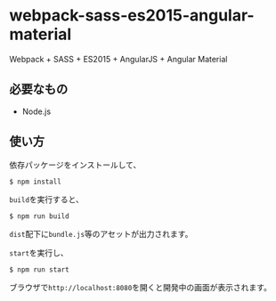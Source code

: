 # webpack-sass-es2015-angular-material
Webpack + SASS + ES2015 + AngularJS + Angular Material

## 必要なもの
- Node.js

## 使い方
依存パッケージをインストールして、
```
$ npm install
```

`build`を実行すると、
```
$ npm run build
```

`dist`配下に`bundle.js`等のアセットが出力されます。


`start`を実行し、
```
$ npm run start
```
ブラウザで`http://localhost:8080`を開くと開発中の画面が表示されます。
